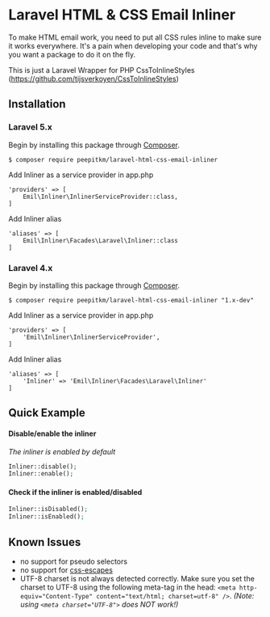 Laravel HTML & CSS Email Inliner
==========================

To make HTML email work, you need to put all CSS rules inline to make sure it works everywhere. It's a pain when developing your code and that's why you want a package to do it on the fly.

This is just a Laravel Wrapper for PHP CssToInlineStyles (https://github.com/tijsverkoyen/CssToInlineStyles)

## Installation

### Laravel 5.x

Begin by installing this package through [Composer](https://getcomposer.org).

	$ composer require peepitkm/laravel-html-css-email-inliner

Add Inliner as a service provider in app.php

	'providers' => [
		Emil\Inliner\InlinerServiceProvider::class,
	]

Add Inliner alias

	'aliases' => [
		Emil\Inliner\Facades\Laravel\Inliner::class
	]

### Laravel 4.x

Begin by installing this package through [Composer](https://getcomposer.org).

	$ composer require peepitkm/laravel-html-css-email-inliner "1.x-dev"

Add Inliner as a service provider in app.php

	'providers' => [
		'Emil\Inliner\InlinerServiceProvider',
	]

Add Inliner alias

	'aliases' => [
		'Inliner' => 'Emil\Inliner\Facades\Laravel\Inliner'
	]

## Quick Example

#### Disable/enable the inliner
*The inliner is enabled by default*

```php
Inliner::disable();
Inliner::enable();
```

#### Check if the inliner is enabled/disabled
```php
Inliner::isDisabled();
Inliner::isEnabled();
```

## Known Issues

* no support for pseudo selectors
* no support for [css-escapes](https://mathiasbynens.be/notes/css-escapes)
* UTF-8 charset is not always detected correctly. Make sure you set the charset to UTF-8 using the following meta-tag in the head: `<meta http-equiv="Content-Type" content="text/html; charset=utf-8" />`. _(Note: using `<meta charset="UTF-8">` does NOT work!)_
